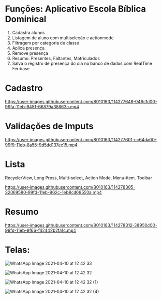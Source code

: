 # Funções: Aplicativo Escola Bíblica Dominical
1. Cadastra alunos
2. Listagem de aluno com multiseleção e actionmode
3. Filtragem por categoria de classe
4. Aplica presença
5. Remove presença
6. Resumo: Presentes, Faltantes, Matriculados
7. Salva o registro de presença do dia no banco de dados com RealTime Feribase


# Cadastro

https://user-images.githubusercontent.com/8010163/114277648-046c1d00-99fa-11eb-9451-66879a38663c.mp4


# Validações de Imputs

https://user-images.githubusercontent.com/8010163/114277601-cc64da00-99f9-11eb-8a55-9d5dd137ec15.mp4


# Lista

RecyclerView, Long Press, Multi-select, Action Mode, Menu-item, Toolbar

https://user-images.githubusercontent.com/8010163/114278305-32069580-99fd-11eb-862c-1eb8cd68550a.mp4

# Resumo

https://user-images.githubusercontent.com/8010163/114278312-38950d00-99fd-11eb-9f66-f42442b2fa1c.mp4

# Telas:

![WhatsApp Image 2021-04-10 at 12 42 33](https://user-images.githubusercontent.com/8010163/114277889-24e8a700-99fb-11eb-8334-4ca69fdc7615.jpeg)

![WhatsApp Image 2021-04-10 at 12 42 32](https://user-images.githubusercontent.com/8010163/114277748-8ceabd80-99fa-11eb-9896-a9ce4678ce5b.jpeg)

![WhatsApp Image 2021-04-10 at 12 42 32 (1)](https://user-images.githubusercontent.com/8010163/114277801-c1f71000-99fa-11eb-98de-cf75c13d28fa.jpeg)

![WhatsApp Image 2021-04-10 at 12 42 32 (4)](https://user-images.githubusercontent.com/8010163/114277876-1bf7d580-99fb-11eb-8fc2-6c1facb31f5a.jpeg)
